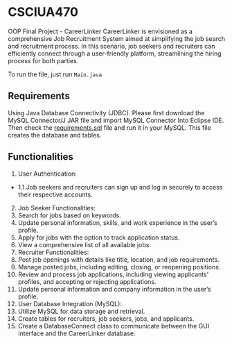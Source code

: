 # CSCIUA470
OOP Final Project - CareerLinker
CareerLinker is envisioned as a comprehensive Job Recruitment System aimed at
simplifying the job search and recruitment process. In this scenario, job seekers and recruiters
can efficiently connect through a user-friendly platform, streamlining the hiring process for both
parties. 

To run the file, just run `Main.java`

## Requirements
Using Java Database Connectivity (JDBC). Please first download the MySQL Connector/J JAR file and import MySQL Connector Into Eclipse IDE. Then check the [requirements.sql](https://github.com/VeraShi17/CSCIUA470/blob/main/requirements.sql) file and run it in your MySQL. This file creates the database and tables.

## Functionalities
1. User Authentication:
  - 1.1 Job seekers and recruiters can sign up and log in securely to access their respective accounts.
2. Job Seeker Functionalities:
  1. Search for jobs based on keywords.
  2. Update personal information, skills, and work experience in the user’s profile.
  3. Apply for jobs with the option to track application status.
  4. View a comprehensive list of all available jobs.
3. Recruiter Functionalities:
  1. Post job openings with details like title, location, and job requirements.
  2. Manage posted jobs, including editing, closing, or reopening positions.
  3. Review and process job applications, including viewing applicants’ profiles, and accepting or rejecting applications.
  4. Update personal information and company information in the user’s profile.
4. User Database Integration (MySQL):
  1. Utilize MySQL for data storage and retrieval.
  2. Create tables for recruiters, job seekers, jobs, and applicants.
  3. Create a DatabaseConnect class to communicate between the GUI interface and the CareerLinker database.
